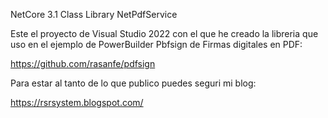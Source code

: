 NetCore 3.1 Class Library NetPdfService

Este el proyecto de Visual Studio 2022 con el que he creado la libreria que uso en el ejemplo de PowerBuilder Pbfsign de Firmas digitales en PDF:

https://github.com/rasanfe/pdfsign

Para estar al tanto de lo que publico puedes seguri mi blog:

https://rsrsystem.blogspot.com/
